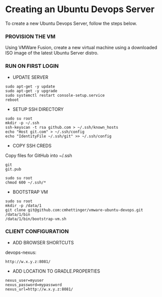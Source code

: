# Creating an Ubuntu Devops Server

To create a new Ubuntu Devops Server, follow the steps below.

### PROVISION THE VM

Using VMWare Fusion, create a new virtual machine using a downloaded ISO image
of the latest Ubuntu Server distro.

### RUN ON FIRST LOGIN

* UPDATE SERVER
~~~
sudo apt-get -y update
sudo apt-get -y upgrade
sudo systemctl restart console-setup.service
reboot
~~~

* SETUP SSH DIRECTORY
~~~
sudo su root
mkdir -p ~/.ssh
ssh-keyscan -t rsa github.com > ~/.ssh/known_hosts
echo "Host git.com" > ~/.ssh/config
echo "IdentityFile ~/.ssh/git" >> ~/.ssh/config
~~~

* COPY SSH CREDS

Copy files for GitHub into ~/.ssh
~~~
git
git.pub
~~~

~~~
sudo su root
chmod 600 ~/.ssh/*
~~~

* BOOTSTRAP VM
~~~
sudo su root
mkdir -p /data/1
git clone git@github.com:cmhettinger/vmware-ubuntu-devops.git /data/1/bin
/data/1/bin/bootstrap-vm.sh
~~~

### CLIENT CONFIGURATION

* ADD BROWSER SHORTCUTS

devops-nexus:
~~~
http://w.x.y.z:8081/
~~~

* ADD LOCATION TO GRADLE.PROPERTIES

~~~
nexus_user=myuser
nexus_password=mypassword
nexus_url=http://w.x.y.z:8081/
~~~
